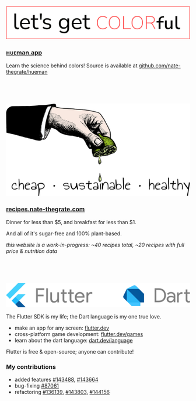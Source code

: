 ![let's get colorful!](https://raw.githubusercontent.com/nate-thegrate/hueman/7971f1d1713c73376cd22b67e613f44b61d93285/.github/get-colorful.gif)

### [ʜᴜᴇman.app](https://hue-man.app)

Learn the science behind colors! Source is available at [github.com/nate-thegrate/hueman](https://github.com/nate-thegrate/hueman)

<br><br><br>

![cheap • sustainable • healthy](https://raw.githubusercontent.com/nate-thegrate/vegan-chef/06a28b9ec52549f6e3f14663fee4a49029cd6893/main-logo.png)

### [recipes.nate-thegrate.com](https://recipes.nate-thegrate.com/)

Dinner for less than $5, and breakfast for less than $1.

And all of it's sugar-free and 100% plant-based.

*this website is a work-in-progress: ~40 recipes total, ~20 recipes with full price & nutrition data*

<br><br><br>

![Dart & Flutter](./flutter-dart-logos.png)

The Flutter SDK is my life; the Dart language is my one true love.

- make an app for any screen: [flutter.dev](https://flutter.dev)
- cross-platform game development: [flutter.dev/games](https://flutter.dev/games)
- learn about the dart language: [dart.dev/language](https://dart.dev/language)

Flutter is free & open-source; anyone can contribute!

### My contributions

- added features [#143488](https://github.com/flutter/flutter/issues/143488), [#143664](https://github.com/flutter/flutter/issues/143664)
- bug-fixing [#87061](https://github.com/flutter/flutter/issues/87061)
- refactoring [#136139](https://github.com/flutter/flutter/issues/136139), [#143803](https://github.com/flutter/flutter/issues/143803), [#144156](https://github.com/flutter/flutter/issues/144156)
